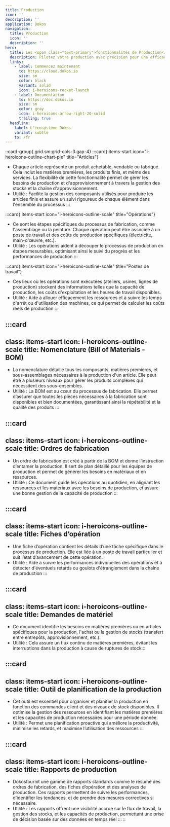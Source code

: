 ```yaml
---
title: Production
icon: ''
description: ''
application: Dokos
navigation:
  title: Production
  icon: ''
  description: ''
hero:
  title: Les <span class="text-primary">fonctionnalités de Production</span> détaillées
  description: Pilotez votre production avec précision pour une efficacité maximale.
  links:
    - label: Commencez maintenant
      to: https://cloud.dokos.io
      size: sm
      color: black
      variant: solid
      icon: i-heroicons-rocket-launch
    - label: Documentation
      to: https://doc.dokos.io
      size: sm
      color: gray
      icon: i-heroicons-arrow-right-20-solid
      trailing: true
  headline:
    label: L'écosystème Dokos
    variant: subtle
    to: /fr
---
```


::card-group{.grid.sm:grid-cols-3.gap-4}
  :::card{.items-start icon="i-heroicons-outline-chart-pie" title="Articles"}
  - Chaque article représente un produit achetable, vendable ou fabriqué. Cela inclut les matières premières, les produits finis, et même des services. La flexibilité de cette fonctionnalité permet de gérer les besoins de production et d'approvisionnement à travers la gestion des stocks et la chaîne d'approvisionnement.
  - Utilité : Facilite la gestion des composants utilisés pour produire les articles finis et assure un suivi rigoureux de chaque élément dans l'ensemble du processus​
  :::

  :::card{.items-start icon="i-heroicons-outline-scale" title="Opérations"}
  - Ce sont les étapes spécifiques du processus de fabrication, comme l'assemblage ou la peinture. Chaque opération peut être associée à un poste de travail et des coûts de production spécifiques (électricité, main-d'œuvre, etc.).
  - Utilité : Les opérations aident à découper le processus de production en étapes mesurables, optimisant ainsi le suivi du progrès et les performances de production
  :::

  :::card{.items-start icon="i-heroicons-outline-scale" title="Postes de travail"}
  - Ces lieux où les opérations sont exécutées (ateliers, usines, lignes de production) stockent des informations telles que la capacité de production, les coûts d'exploitation et les heures de travail disponibles.
  - Utilité : Aide à allouer efficacement les ressources et à suivre les temps d'arrêt ou d'utilisation des machines, ce qui permet de calculer les coûts réels de production​
  :::

  :::card
  ---
  class: items-start
  icon: i-heroicons-outline-scale
  title: Nomenclature (Bill of Materials - BOM)
  ---
  - La nomenclature détaille tous les composants, matières premières, et sous-assemblages nécessaires à la production d'un article. Elle peut être à plusieurs niveaux pour gérer les produits complexes qui nécessitent des sous-ensembles.
  - Utilité : La BOM est au cœur du processus de fabrication. Elle permet d’assurer que toutes les pièces nécessaires à la fabrication sont disponibles et bien documentées, garantissant ainsi la répétabilité et la qualité des produits​
  :::

  :::card
  ---
  class: items-start
  icon: i-heroicons-outline-scale
  title: Ordres de fabrication
  ---
  - Un ordre de fabrication est créé à partir de la BOM et donne l’instruction d’entamer la production. Il sert de plan détaillé pour les équipes de production et permet de générer les besoins en matériaux et en ressources.
  - Utilité : Ce document guide les opérations au quotidien, en alignant les ressources et les matériaux avec les besoins de production, et assure une bonne gestion de la capacité de production​
  :::

  :::card
  ---
  class: items-start
  icon: i-heroicons-outline-scale
  title: Fiches d’opération
  ---
  - Une fiche d’opération contient les détails d’une tâche spécifique dans le processus de production. Elle est liée à un poste de travail particulier et suit l’état d’avancement de cette opération.
  - Utilité : Aide à suivre les performances individuelles des opérations et à détecter d'éventuels retards ou goulots d'étranglement dans la chaîne de production​
  :::

  :::card
  ---
  class: items-start
  icon: i-heroicons-outline-scale
  title: Demandes de matériel
  ---
  - Ce document identifie les besoins en matières premières ou en articles spécifiques pour la production, l'achat ou la gestion de stocks (transfert entre entrepôts, approvisionnement, etc.).
  - Utilité : Cela assure un flux continu de matières premières, évitant les interruptions dans la production à cause de ruptures de stock​
  :::

  :::card
  ---
  class: items-start
  icon: i-heroicons-outline-scale
  title: Outil de planification de la production
  ---
  - Cet outil est essentiel pour organiser et planifier la production en fonction des commandes client et des niveaux de stock disponibles. Il optimise la gestion des ressources en identifiant les matières premières et les capacités de production nécessaires pour une période donnée.
  - Utilité : Permet une planification proactive qui améliore la productivité, minimise les retards, et maximise l’utilisation des ressources​
  :::

  :::card
  ---
  class: items-start
  icon: i-heroicons-outline-scale
  title: Rapports de production
  ---
  - Dokosfournit une gamme de rapports standards comme le résumé des ordres de fabrication, des fiches d’opération et des analyses de production. Ces rapports permettent de suivre les performances, d’identifier les tendances, et de prendre des mesures correctives si nécessaire.
  - Utilité : Les rapports offrent une visibilité accrue sur le flux de travail, la gestion des stocks, et les capacités de production, permettant une prise de décision basée sur des données en temps réel​
  :::
::

